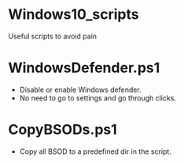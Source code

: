 # Windows10_scripts

Useful scripts to avoid pain

# WindowsDefender.ps1
- Disable or enable Windows defender.
- No need to go to settings and go through clicks.

# CopyBSODs.ps1

- Copy all BSOD to a predefined dir in the script.
